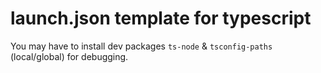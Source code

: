 # launch.json template for typescript

You may have to install dev packages `ts-node` & `tsconfig-paths` (local/global) for debugging.
